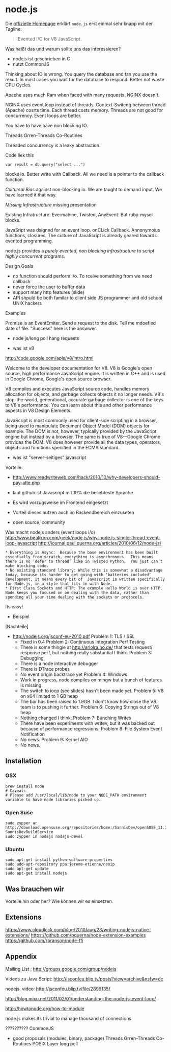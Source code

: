 # node.js #

Die [offizielle Homepage](http://nodejs.org/) erklärt `node.js` erst einmal sehr knapp mit der Tagline:

> Evented I/O for V8 JavaScript. 

Was heißt das und warum sollte uns das interessieren?

- nodejs ist geschrieben in C
- nutzt CommonJS

Thinking about IO is wrong. You query the database and tan you use the result. In most cases you wait for the database to respond. Better not waste CPU Cycles.

Apache uses much Ram when faced with many requests.
NGINX doesn't.

NGINX uses event loop instead of threads. Context-Switcng between thread (Apache) cosrts time. Each thread costs memory. Threads are not good for concurrency. Event loops are better.

You have to have have non blocking IO.

Threads
Grren-Threads
Co-Routines

Threaded concurrency is a leaky abstraction. 

Code liek this

	var result = db.query("select ...")
	
blocks io. Better write with Callback. All we need is a pointer to the callback function.


_Cultursal Bias_ against non-blocking io. We are taught to demand input. We have learned it that way.

_Missing Infrastructure_  missing presentation

Existing Infratructure. Evermahine, Twisted, AnyEvent. But ruby-mysql blocks.


JavaSript was dsigned for an event loop. onCLick Callback. Annonymoius functions, closures. The culture of JavaScript is already geared towards evented programming.


node.js provides a _purely evented_, _non blocking infrastructure_ to script _highly concurrent_ programs.

Design Goals
- no function should perform i/o. To rceive something from we need callback
- never force the user to buffer data
- support many http features (slide)
- API shpuld be both familar to client side JS programmer and old school UNIX hackers

Examples

Promise is an EventEmiter. Send a request to the disk. Tell me mdoefied date of file. "Success" here is the answwer.	

- node js/long poll hang requests

- was ist v8

http://code.google.com/apis/v8/intro.html

Welcome to the developer documentation for V8. V8 is Google's open source, high performance JavaScript engine. It is written in C++ and is used in Google Chrome, Google's open source browser.

V8 compiles and executes JavaScript source code, handles memory allocation for objects, and garbage collects objects it no longer needs. V8's stop-the-world, generational, accurate garbage collector is one of the keys to V8's performance. You can learn about this and other performance aspects in V8 Design Elements.

JavaScript is most commonly used for client-side scripting in a browser, being used to manipulate Document Object Model (DOM) objects for example. The DOM is not, however, typically provided by the JavaScript engine but instead by a browser. The same is true of V8—Google Chrome provides the DOM. V8 does however provide all the data types, operators, objects and functions specified in the ECMA standard.

- was ist "server-seitiges" javascript

Vorteile:
- http://www.readwriteweb.com/hack/2010/10/why-developers-should-pay-atte.php

- laut github ist Javascript mit 19% die beliebteste Sprache
- Es wird vorzugsweise im Frontend eingesetzt
- Vorteil dieses nutzen auch im Backendbereich einzuseten
- open source, community

Was macht nodejs anders (event loops i/o)
http://www.beakkon.com/geek/node.js/why-node.js-single-thread-event-loop-javascript
http://journal.paul.querna.org/articles/2010/06/12/node-js/

    * Everything is Async:  Because the base environment has been built essentially from scratch, everything is asynchronous.  This means there is no ‘defer to thread’ like in Twisted Python;  You just can’t make blocking code.
    * No existing standard library: While this is somewhat a disadvantage today, because its harder to get going with ‘batteries included’ development, it means every bit of  Javascript is written specifically for Node.js, in a style that fits in with Node.
    * First Class Sockets and HTTP: The example Hello World is over HTTP.  Node keeps you focused on on dealing with the data, rather than spending all your time dealing with the sockets or protocols.


Its easy!
- Beispiel


[Nachteile]
- http://nodejs.org/jsconf-eu-2010.pdf
Problem 1: TLS / SSL
  - Fixed in 0.4
Problem 2: Continuous Integration Perf Testing
  - There is some thingie at http://arlolra.no.de/ that tests request/
response perf, but nothing really substantial I think.
Problem 3: Debugging
  - There is a node interactive debugger
  - There is DTrace probes
  - No event origin backtrace yet
Problem 4: Windows
  - Work in progress, node compiles on mingw but a bunch of features
is missing.
  - The switch to iocp (see slides) hasn't been made yet.
Problem 5: V8 on x64 limited to 1 GB heap
  - The bar has been raised to 1.9GB. I don't know how close the V8
team is to pushing it further.
Problem 6: Copying Strings out of V8 heap
  - Nothing changed I think.
Problem 7: Bunching Writes
  - There have been experiments with writev, but it was backed out
because of performance regressions.
Problem 8: File System Event Notification
  - No news.
Problem 9: Kernel AIO
  - No news. 


## Installation ##

### OSX ###

	brew install node
	# Caveats
	# Please add /usr/local/lib/node to your NODE_PATH environment variable to have node libraries picked up.

### Open Suse ###

	sudo zypper ar http://download.opensuse.org/repositories/home:/SannisDev/openSUSE_11.3/ SannisDevBuildService 
	sudo zypper in nodejs nodejs-devel

### Ubuntu ###

	sudo apt-get install python-software-properties
	sudo add-apt-repository ppa:jerome-etienne/neoip
	sudo apt-get update
	sudo apt-get install nodejs


## Was brauchen wir ##

Vorteile hin oder her? Wie können wir es einsetzen.


## Extensions ##

https://www.cloudkick.com/blog/2010/aug/23/writing-nodejs-native-extensions/
https://github.com/pquerna/node-extension-examples
https://github.com/rbranson/node-ffi

## Appendix ##

Mailing List ; http://groups.google.com/group/nodejs


Videos zu Java Script: http://jsconfeu.blip.tv/posts?view=archive&nsfw=dc

nodejs. video: http://jsconfeu.blip.tv/file/2899135/

http://blog.mixu.net/2011/02/01/understanding-the-node-js-event-loop/

http://howtonode.org/how-to-module

node.js makes its trivial to manage thousand of connections

??????????
CommonJS
- good proposals (modules, binary, package)
Threads
Grren-Threads
Co-Routines
POSIX Layer
long poll
